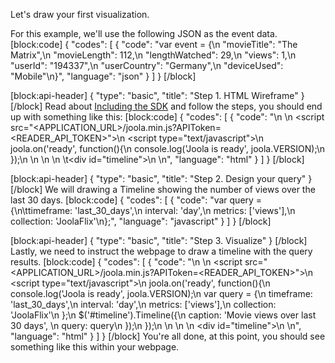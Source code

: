 Let's draw your first visualization.

For this example, we'll use the following JSON as the event data.
[block:code]
{
  "codes": [
    {
      "code": "var event = {\n  \"movieTitle\": \"The Matrix\",\n  \"movieLength\": 112,\n  \"lengthWatched\": 29,\n  \"views\": 1,\n  \"userId\": \"194337\",\n  \"userCountry\": \"Germany\",\n  \"deviceUsed\": \"Mobile\"\n}",
      "language": "json"
    }
  ]
}
[/block]

[block:api-header]
{
  "type": "basic",
  "title": "Step 1. HTML Wireframe"
}
[/block]
Read about [Including the SDK](doc:initializing-the-sdk) and follow the steps, you should end up with something like this:
[block:code]
{
  "codes": [
    {
      "code": "<html>\n  <head>\n    <script src=\"<APPLICATION_URL>/joola.min.js?APIToken=<READER_API_TOKEN>\"></script>\n    <script type=\"text/javascript\">\n      joola.on('ready', function(){\n        console.log('Joola is ready', joola.VERSION);\n      });\n    </script>\n  </head>\n  <body>\n  \t<div id=\"timeline\"></div>\n  </body>\n</html>",
      "language": "html"
    }
  ]
}
[/block]

[block:api-header]
{
  "type": "basic",
  "title": "Step 2. Design your query"
}
[/block]
We will drawing a Timeline showing the number of views over the last 30 days.
[block:code]
{
  "codes": [
    {
      "code": "var query = {\n\ttimeframe: 'last_30_days',\n  interval: 'day',\n  metrics: ['views'],\n  collection: 'JoolaFlix'\n};",
      "language": "javascript"
    }
  ]
}
[/block]

[block:api-header]
{
  "type": "basic",
  "title": "Step 3. Visualize"
}
[/block]
Lastly, we need to instruct the webpage to draw a timeline with the query results.
[block:code]
{
  "codes": [
    {
      "code": "<html>\n  <head>\n    <script src=\"<APPLICATION_URL>/joola.min.js?APIToken=<READER_API_TOKEN>\"></script>\n    <script type=\"text/javascript\">\n      joola.on('ready', function(){\n        console.log('Joola is ready', joola.VERSION);\n        var query = {\n          timeframe: 'last_30_days',\n          interval: 'day',\n          metrics: ['views'],\n          collection: 'JoolaFlix'\n        };\n        $('#timeline').Timeline({\n          caption: 'Movie views over last 30 days', \n          query: query\n        });\n      });\n    </script>\n  </head>\n  <body>\n    <div id=\"timeline\"></div>\n  </body>\n</html>",
      "language": "html"
    }
  ]
}
[/block]
You're all done, at this point, you should see something like this within your webpage.